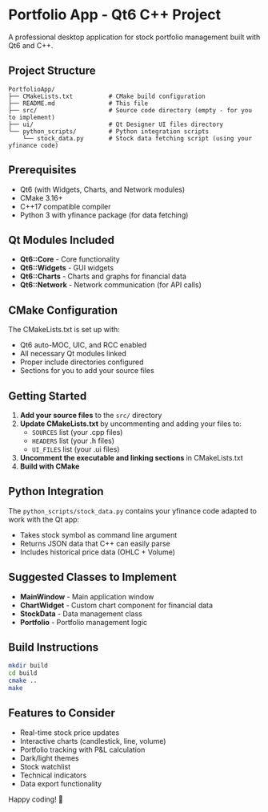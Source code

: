 # Portfolio App - Qt6 C++ Project

A professional desktop application for stock portfolio management built with Qt6 and C++.

## Project Structure

```
PortfolioApp/
├── CMakeLists.txt          # CMake build configuration
├── README.md               # This file
├── src/                    # Source code directory (empty - for you to implement)
├── ui/                     # Qt Designer UI files directory
└── python_scripts/         # Python integration scripts
    └── stock_data.py       # Stock data fetching script (using your yfinance code)
```

## Prerequisites

- Qt6 (with Widgets, Charts, and Network modules)
- CMake 3.16+
- C++17 compatible compiler
- Python 3 with yfinance package (for data fetching)

## Qt Modules Included

- **Qt6::Core** - Core functionality
- **Qt6::Widgets** - GUI widgets
- **Qt6::Charts** - Charts and graphs for financial data
- **Qt6::Network** - Network communication (for API calls)

## CMake Configuration

The CMakeLists.txt is set up with:
- Qt6 auto-MOC, UIC, and RCC enabled
- All necessary Qt modules linked
- Proper include directories configured
- Sections for you to add your source files

## Getting Started

1. **Add your source files** to the `src/` directory
2. **Update CMakeLists.txt** by uncommenting and adding your files to:
   - `SOURCES` list (your .cpp files)
   - `HEADERS` list (your .h files)
   - `UI_FILES` list (your .ui files)
3. **Uncomment the executable and linking sections** in CMakeLists.txt
4. **Build with CMake**

## Python Integration

The `python_scripts/stock_data.py` contains your yfinance code adapted to work with the Qt app:
- Takes stock symbol as command line argument
- Returns JSON data that C++ can easily parse
- Includes historical price data (OHLC + Volume)

## Suggested Classes to Implement

- **MainWindow** - Main application window
- **ChartWidget** - Custom chart component for financial data
- **StockData** - Data management class
- **Portfolio** - Portfolio management logic

## Build Instructions

```bash
mkdir build
cd build
cmake ..
make
```

## Features to Consider

- Real-time stock price updates
- Interactive charts (candlestick, line, volume)
- Portfolio tracking with P&L calculation
- Dark/light themes
- Stock watchlist
- Technical indicators
- Data export functionality

Happy coding! 🚀
